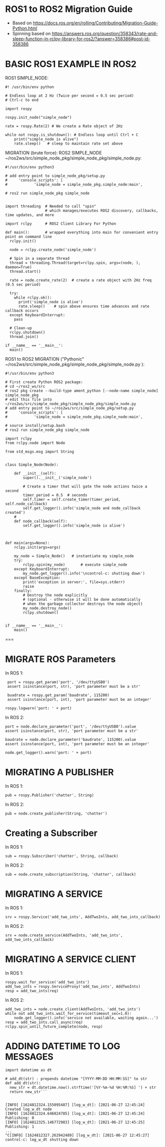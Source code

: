 # ROS1 to ROS2 Migration Guide

- Based on https://docs.ros.org/en/rolling/Contributing/Migration-Guide-Python.html
- Spinning based on https://answers.ros.org/question/358343/rate-and-sleep-function-in-rclpy-library-for-ros2/?answer=358386#post-id-358386



# BASIC ROS1 EXAMPLE IN ROS2

ROS1 SIMPLE_NODE:

```
#! /usr/bin/env python

# Endless loop at 2 Hz (Twice per second = 0.5 sec period)
# Ctrl-c to end

import rospy

rospy.init_node("simple_node")

rate = rospy.Rate(2) # We create a Rate object of 2Hz

while not rospy.is_shutdown(): # Endless loop until Ctrl + C
    print("simple_node is alive")
    rate.sleep()   # sleep to maintain rate set above
```


MIGRATION (brute force): ROS2 SIMPLE_NODE ~/ros2ws/src/simple_node_pkg/simple_node_pkg/simple_node.py:
```
#!/usr/bin/env python3

# add entry point to simple_node_pkg/setup.py
#     'console_scripts': [
#            'simple_node = simple_node_pkg.simple_node:main',

# ros2 run simple_node_pkg simple_node


import threading  # Needed to call "spin" 
                  # which manages/executes ROS2 discovery, callbacks, time updates, and more 

import rclpy      # ROS2 Client Library For Python

def main():       # wrapped everything into main for convenient entry point on command line
  rclpy.init()      

  node = rclpy.create_node('simple_node')

  # Spin in a separate thread
  thread = threading.Thread(target=rclpy.spin, args=(node, ), daemon=True)
  thread.start()

  rate = node.create_rate(2)  # create a rate object with 2Hz freq (0.5 sec period)

  try:
    while rclpy.ok():
      print('simple_node is alive')
      rate.sleep()    # spin above ensures time advances and rate callback occurs
  except KeyboardInterrupt:
    pass

  # Clean-up
  rclpy.shutdown()
  thread.join()

if __name__ == '__main__':
  main()

```

ROS1 to ROS2 MIGRATION ("Pythonic" ~/ros2ws/src/simple_node_pkg/simple_node_pkg/simple_node.py ):
```
#!/usr/bin/env python3

# First create Python ROS2 package:
# cd ~/ros2_ws/src        
# ros2 pkg create --build-type ament_python [--node-name simple_node] simple_node_pkg
# edit this file into ~/ros2ws/src/simple_node_pkg/simple_node_pkg/simple_node.py
# add entry point to ~/ros2ws/src/simple_node_pkg/setup.py
#     'console_scripts': [
#            'simple_node = simple_node_pkg.simple_node:main',

# source install/setup.bash
# ros2 run simple_node_pkg simple_node

import rclpy
from rclpy.node import Node

from std_msgs.msg import String


class Simple_Node(Node):

    def __init__(self):
        super().__init__('simple_node')
        
        # Create a timer that will gate the node actions twice a second
        timer_period = 0.5  # seconds
        self.timer = self.create_timer(timer_period, self.node_callback)
        self.get_logger().info('simple_node and node_callback created')
    # 
    def node_callback(self):
        self.get_logger().info('simple_node is alive')
    


def main(args=None):
    rclpy.init(args=args)

    my_node = Simple_Node()   # instantiate my simple_node
    try:
        rclpy.spin(my_node)       # execute simple_node 
    except KeyboardInterrupt:
        my_node.get_logger().info('\ncontrol-c: shutting down')
    except BaseException:
        print('exception in server:', file=sys.stderr)
        raise
    finally:
        # Destroy the node explicitly
        # (optional - otherwise it will be done automatically
        # when the garbage collector destroys the node object)
        my_node.destroy_node()
        rclpy.shutdown()


if __name__ == '__main__':
    main()
```

===
# MIGRATE ROS Parameters

In ROS 1:
```
 port = rospy.get_param('port', '/dev/ttyUSB0')
 assert isinstance(port, str), 'port parameter must be a str'

 buadrate = rospy.get_param('baudrate', 115200)
 assert isinstance(port, int), 'port parameter must be an integer'

rospy.logwarn('port: ' + port)
```

In ROS 2:
```
port = node.declare_parameter('port', '/dev/ttyUSB0').value
assert isinstance(port, str), 'port parameter must be a str'

baudrate = node.declare_parameter('baudrate', 115200).value
assert isinstance(port, int), 'port parameter must be an integer'

node.get_logger().warn('port: ' + port)
```

# MIGRATING A PUBLISHER

In ROS 1:
```
pub = rospy.Publisher('chatter', String)
```

In ROS 2:
```
pub = node.create_publisher(String, 'chatter')
```

# Creating a Subscriber

In ROS 1:
```
sub = rospy.Subscriber('chatter', String, callback)
```
In ROS 2:
```
sub = node.create_subscription(String, 'chatter', callback)
```

# MIGRATING A SERVICE 

In ROS 1:
```
srv = rospy.Service('add_two_ints', AddTwoInts, add_two_ints_callback)
```
In ROS 2:
```
srv = node.create_service(AddTwoInts, 'add_two_ints', add_two_ints_callback)
```


# MIGRATING A SERVICE CLIENT

In ROS 1:
```
rospy.wait_for_service('add_two_ints')
add_two_ints = rospy.ServiceProxy('add_two_ints', AddTwoInts)
resp = add_two_ints(req)

```
In ROS 2:
```
add_two_ints = node.create_client(AddTwoInts, 'add_two_ints')
while not add_two_ints.wait_for_service(timeout_sec=1.0):
    node.get_logger().info('service not available, waiting again...')
resp = add_two_ints.call_async(req)
rclpy.spin_until_future_complete(node, resp)
```

# ADDING DATETIME TO LOG MESSAGES

```
import datetime as dt

# add_dt(str) - prepends datetime "[YYYY-MM-DD HH:MM:SS]" to str
def add_dt(str):
  new_str = dt.datetime.now().strftime('[%Y-%m-%d %H:%M:%S] ') + str
  return new_str``` 


[INFO] [1624812324.155095487] [log_w_dt]: [2021-06-27 12:45:24] Created log_w_dt node
[INFO] [1624812324.646024785] [log_w_dt]: [2021-06-27 12:45:24] Publishing: 0
[INFO] [1624812325.146772983] [log_w_dt]: [2021-06-27 12:45:25] Publishing: 1  
...  
^C[INFO] [1624812327.262942489] [log_w_dt]: [2021-06-27 12:45:27] control-c: log_w_dt shutting down

```
